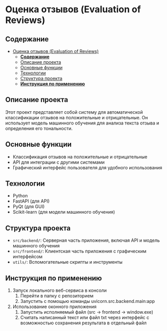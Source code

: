 # Оценка отзывов (Evaluation of Reviews)

## **Содержание**

- [Оценка отзывов (Evaluation of Reviews)](#оценка-отзывов-evaluation-of-reviews)
  - [**Содержание**](#содержание)
  - [Описание проекта](#описание-проекта)
  - [Основные функции](#основные-функции)
  - [Технологии](#технологии)
  - [Структура проекта](#структура-проекта)
  - [**Инструкция по применению**](#инструкция-по-применению)

## Описание проекта

Этот проект представляет собой систему для автоматической классификации отзывов на положительные и отрицательные. Он использует модель машинного обучения для анализа текста отзыва и определения его тональности.

## Основные функции

- Классификация отзывов на положительные и отрицательные
- API для интеграции с другими системами
- Графический интерфейс пользователя для удобного использования

## Технологии

- Python
- FastAPI (для API)
- PyQt (для GUI)
- Scikit-learn (для модели машинного обучения)

## Структура проекта

- `src/backend/`: Серверная часть приложения, включая API и модель машинного обучения
- `src/frontend/`: Клиентская часть приложения с графическим интерфейсом
- `utils/`: Вспомогательные скрипты и инструменты

## **Инструкция по применению**

1. Запуск локального веб-сервиса в консоли
   1. Перейти в папку с репозиторием
   2. Запустить с помощью команды uvicorn.src.backend.main:app
2. Использование оконного приложения
   1. Запустить исполняемый файл (src -> frontend -> window.exe)
   2. Считать написанный текст или файл txt через интерфейс с возможностью сохранения результата в отдельный файл
